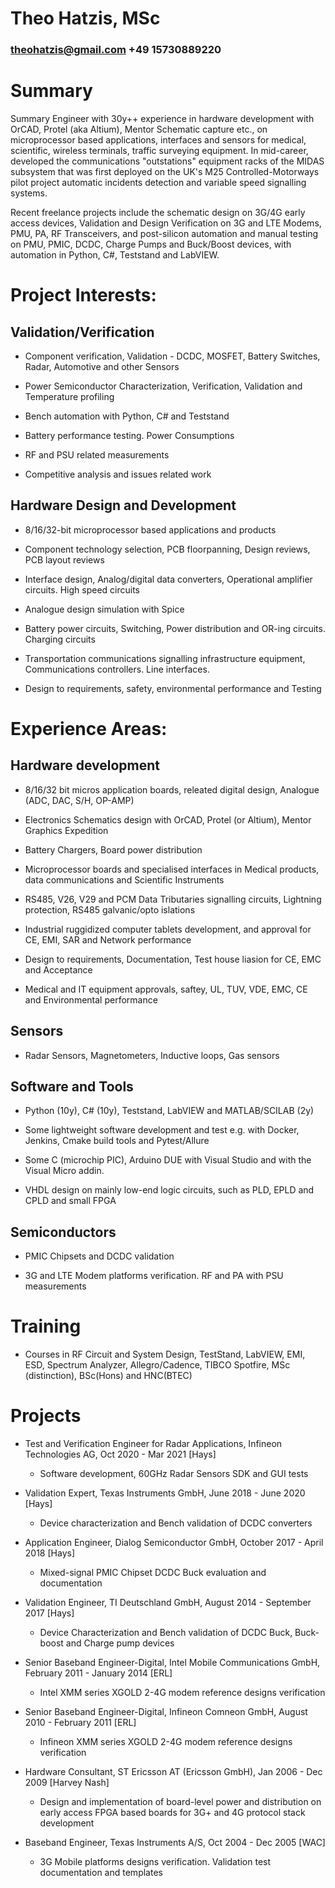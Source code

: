 

# Theo Hatzis, MSc
### theohatzis@gmail.com    +49 15730889220


# Summary

Summary
Engineer with 30y++ experience in hardware development with OrCAD, Protel (aka Altium), Mentor Schematic capture etc., on microprocessor based applications, interfaces and sensors for medical, scientific, wireless terminals, traffic surveying equipment. In mid-career, developed the communications "outstations" equipment racks of the MIDAS subsystem that was first deployed on the UK's M25 Controlled-Motorways pilot project automatic incidents detection and variable speed signalling systems.

Recent freelance projects include the schematic design on 3G/4G early access devices, Validation and Design Verification on 3G and LTE Modems, PMU, PA, RF Transceivers, and post-silicon automation and manual testing on PMU, PMIC, DCDC, Charge Pumps and Buck/Boost devices, with automation in Python, C#, Teststand and LabVIEW.
# Project Interests:

## Validation/Verification

* Component verification, Validation - DCDC, MOSFET, Battery Switches, Radar, Automotive and other Sensors

* Power Semiconductor Characterization, Verification, Validation and Temperature profiling

* Bench automation with Python, C# and Teststand

* Battery performance testing. Power Consumptions

* RF and PSU related measurements

* Competitive analysis and issues related work

## Hardware Design and Development

* 8/16/32-bit microprocessor based applications and products

* Component technology selection, PCB floorpanning, Design reviews, PCB layout reviews

* Interface design, Analog/digital data converters, Operational amplifier circuits. High speed circuits

* Analogue design simulation with Spice

* Battery power circuits, Switching, Power distribution and OR-ing circuits. Charging circuits

* Transportation communications signalling infrastructure equipment, Communications controllers. Line interfaces.

* Design to requirements, safety, environmental performance and Testing

# Experience Areas:


## Hardware development

* 8/16/32 bit micros application boards, releated digital design, Analogue (ADC, DAC, S/H, OP-AMP)

* Electronics Schematics design with OrCAD, Protel (or Altium), Mentor Graphics Expedition

* Battery Chargers, Board power distribution

* Microprocessor boards and specialised interfaces in Medical products, data communications and Scientific Instruments

* RS485, V26, V29 and PCM Data Tributaries signalling circuits, Lightning protection, RS485 galvanic/opto islations

* Industrial ruggidized computer tablets development, and approval for CE, EMI, SAR and Network performance

* Design to requirements, Documentation, Test house liasion for CE, EMC and Acceptance

* Medical and IT equipment approvals, saftey, UL, TUV, VDE, EMC, CE and Environmental performance

## Sensors

* Radar Sensors, Magnetometers, Inductive loops, Gas sensors

## Software and Tools

* Python (10y), C# (10y), Teststand, LabVIEW and MATLAB/SCILAB (2y)

* Some lightweight software development and test e.g. with Docker, Jenkins, Cmake build tools and Pytest/Allure

* Some C (microchip PIC), Arduino DUE with Visual Studio and with the Visual Micro addin.

* VHDL design on mainly low-end logic circuits, such as PLD, EPLD and CPLD and small FPGA

## Semiconductors

* PMIC Chipsets and DCDC validation

* 3G and LTE Modem platforms verification. RF and PA with PSU measurements

# Training
* Courses in RF Circuit and System Design, TestStand, LabVIEW, EMI, ESD, Spectrum Analyzer, Allegro/Cadence, TIBCO Spotfire, MSc (distinction), BSc(Hons) and HNC(BTEC)


# Projects

* Test and Verification Engineer for Radar Applications, Infineon Technologies AG, Oct 2020 - Mar 2021 [Hays]
    * Software development, 60GHz Radar Sensors SDK and GUI tests


* Validation Expert, Texas Instruments GmbH, June 2018 - June 2020 [Hays]
    * Device characterization and Bench validation of DCDC converters


* Application Engineer, Dialog Semiconductor GmbH, October 2017 - April 2018 [Hays]
    * Mixed-signal PMIC Chipset DCDC Buck evaluation and documentation


* Validation Engineer, TI Deutschland GmbH, August 2014 - September 2017 [Hays]
    * Device Characterization and Bench validation of DCDC Buck, Buck-boost and Charge pump devices


* Senior Baseband Engineer-Digital, Intel Mobile Communications GmbH, February 2011 - January 2014 [ERL]
    * Intel XMM series XGOLD 2-4G modem reference designs verification


* Senior Baseband Engineer-Digital, Infineon Comneon GmbH, August 2010 - February 2011 [ERL]
    * Infineon XMM series XGOLD 2-4G modem reference designs verification


* Hardware Consultant, ST Ericsson AT (Ericsson GmbH), Jan 2006 - Dec 2009 [Harvey Nash]
    * Design and implementation of board-level power and distribution on early access FPGA based boards for 3G+ and 4G protocol stack development


* Baseband Engineer, Texas Instruments A/S, Oct 2004 - Dec 2005 [WAC]
    * 3G Mobile platforms designs verification. Validation test documentation and templates


